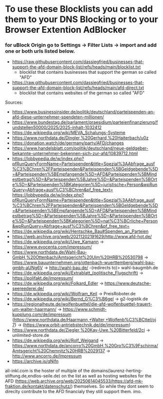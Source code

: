 # To use these Blocklists you can add them to your DNS Blocking or to your Browser Extention AdBlocker 
### for uBlock Origin go to Settings -> Filter Lists -> import and add one or both urls listed below.
- https://raw.githubusercontent.com/dassiegfried/businesses-that-support-the-afd-domain-block-list/refs/heads/main/blocklist.txt
  - blocklist that contains businesses that support the german so called "AFD"   
- https://raw.githubusercontent.com/dassiegfried/businesses-that-support-the-afd-domain-block-list/refs/heads/main/afd-direct.txt
  - blocklist that contains websites of the german so called "AFD"


Sources: 

- https://www.businessinsider.de/politik/deutschland/parteispenden-an-afd-diese-unternehmer-spendeten-millionen/
- https://www.bundestag.de/parlament/praesidium/parteienfinanzierung/fundstellen50000/2025/2025-inhalt-1032412
- https://de.wikipedia.org/wiki/MEVA_Schalungs-Systeme
- https://www.northdata.de/Dingler,%20Gerhard,%20Haiterbach/u0z
- https://donation.watch/de/germany/party/AFD/changes
- https://www.handelsblatt.com/politik/deutschland/neue-geldgeber-bekannte-unternehmer-bekennen-sich-zur-afd/10839712.html
- https://lobbypedia.de/w/index.php?pfRunQueryFormName=Parteispenden&title=Spezial%3AAbfrage_ausf%C3%BChren%2FParteispenden&Parteispenden%5BGeldgebende%5D=&Parteispenden%5BEmpfangende%5D=AFD&Parteispenden%5BMindestbetrag%5D=&Parteispenden%5BJahre%5D=&Parteispenden%5BOrte%5D=&Parteispenden%5BKategorien%5D=juristische+Person&wpRunQuery=Abfrage+ausf%C3%BChren&pf_free_text=
https://lobbypedia.de/w/index.php?pfRunQueryFormName=Parteispenden&title=Spezial%3AAbfrage_ausf%C3%BChren%2FParteispenden&Parteispenden%5BGeldgebende%5D=&Parteispenden%5BEmpfangende%5D=AFD&Parteispenden%5BMindestbetrag%5D=&Parteispenden%5BJahre%5D=&Parteispenden%5BOrte%5D=&Parteispenden%5BKategorien%5D=nat%C3%BCrliche+Person&wpRunQuery=Abfrage+ausf%C3%BChren&pf_free_text=
- https://de.wikipedia.org/wiki/Hentschke_Bau#Spenden_an_Parteien
- https://web.archive.org/web/20211202191629/http://www.afd-hot.de/
- https://de.wikipedia.org/wiki/Uwe_Kamann -> https://www.evocenta.com/impressum/
- https://www.northdata.de/Wahl-Bau-GmbH,%20Ottenbach/Amtsgericht%20Ulm%20HRB%20530798 -> https://www.bauunternehmen.org/ottenbach-wuerttemberg/wahl-bau-gmbh-aUNg6V -> http://wahl-bau.de/ -(redirects to)> wahl-baugmbh.de
- https://de.wikipedia.org/wiki/Extrablatt_(politische_Flugschrift) -> https://polifakt.de/impressum/
- https://de.wikipedia.org/wiki/Folkard_Edler -> https://www.deutsche-seereederei.de/
- https://de.wikipedia.org/wiki/Wolfram_Keil -> PreisRoboter.de
- https://de.wikipedia.org/wiki/Bernd_G%C3%B6gel -> g2-logistik.de
- https://regionalheute.de/wolfenbuettel/die-afd-wolfenbuettel-trauert-um-walter-haarmann/ -> https://www.schmidt-kupplung.com/de/impressum (https://www.northdata.de/Haarmann,+Walter,+Wolfenb%C3%BCttel/oj7) -> (https://www.orbit-antriebstechnik.de/de/impressum)
- https://www.northdata.de/Ziegler,%20Kay-Uwe,%20Bitterfeld/2ci -> unlimited-store.de
- https://de.wikipedia.org/wiki/Rolf_Weigand -> https://www.northdata.de/ancorro%20GmbH,%20Gro%C3%9Fschirma/Amtsgericht%20Chemnitz%20HRB%2029137 -> http://www.ancorro.de/Impressum
- https://archive.is/gNjfn

all-inkl.com is the hoster of multiple of the domains(laurenz-herting-stiftung.de,endlos-seile.de) on the list as well as hosting websites for the AFD (https://web.archive.org/web/20250614045533/https://afd-mk-fraktion.de/kontakt/datenschutz/) themselves. So while they dont seem to direclty contribute to the AFD financialy they still support them. imo. 